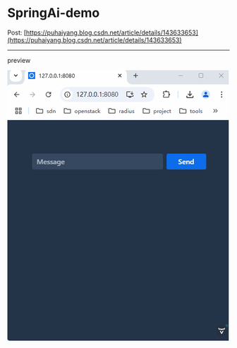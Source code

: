 # SpringAi-demo
Post: [https://puhaiyang.blog.csdn.net/article/details/143633653](https://puhaiyang.blog.csdn.net/article/details/143633653)

---
preview

![preview](https://github.com/puhaiyang/springai-demo/blob/main/previewimg/demo.gif)
